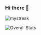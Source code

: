 ### Hi there 👋

<img src="https://github-readme-streak-stats.herokuapp.com/?user=muratozakcil&theme=tokyonight" alt="mystreak"/>

![Overall Stats](https://github-readme-stats.vercel.app/api?username=muratozakcil&count_private=true&show_icons=true&hide=contribs)
